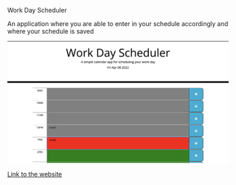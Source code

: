 Work Day Scheduler 

An application where you are able to enter in your schedule accordingly and where your schedule is saved 


![screenshot](/Develop/images/screenshot.png)

[Link to the website](https://yuval7994.github.io/super-disco/)